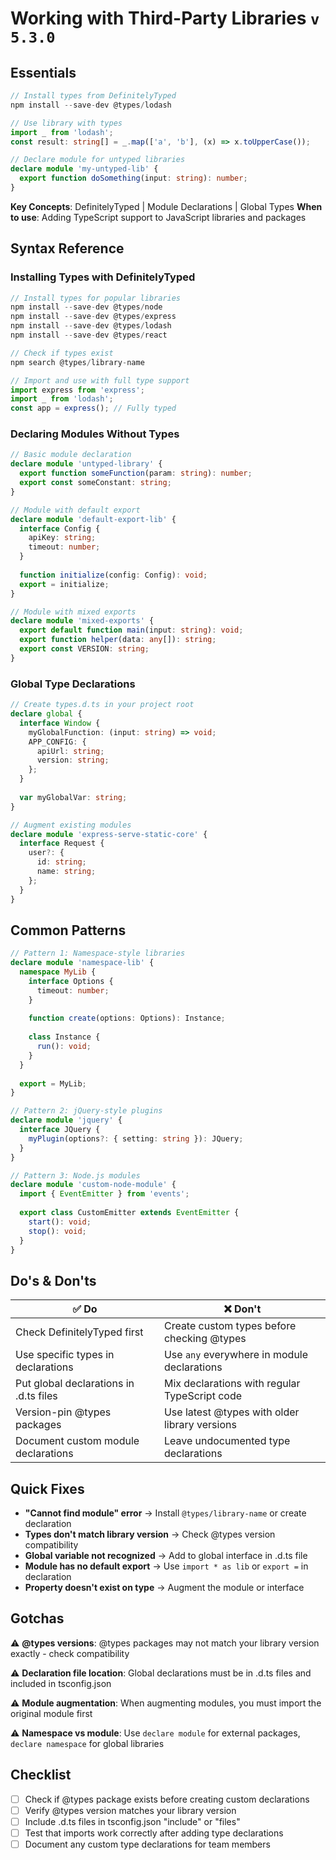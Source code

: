 # Working with Third-Party Libraries `v 5.3.0`

## Essentials

```typescript
// Install types from DefinitelyTyped
npm install --save-dev @types/lodash

// Use library with types
import _ from 'lodash';
const result: string[] = _.map(['a', 'b'], (x) => x.toUpperCase());

// Declare module for untyped libraries
declare module 'my-untyped-lib' {
  export function doSomething(input: string): number;
}
```

**Key Concepts**: DefinitelyTyped | Module Declarations | Global Types
**When to use**: Adding TypeScript support to JavaScript libraries and packages

## Syntax Reference

### Installing Types with DefinitelyTyped

```typescript
// Install types for popular libraries
npm install --save-dev @types/node
npm install --save-dev @types/express
npm install --save-dev @types/lodash
npm install --save-dev @types/react

// Check if types exist
npm search @types/library-name

// Import and use with full type support
import express from 'express';
import _ from 'lodash';
const app = express(); // Fully typed
```

### Declaring Modules Without Types

```typescript
// Basic module declaration
declare module 'untyped-library' {
  export function someFunction(param: string): number;
  export const someConstant: string;
}

// Module with default export
declare module 'default-export-lib' {
  interface Config {
    apiKey: string;
    timeout: number;
  }
  
  function initialize(config: Config): void;
  export = initialize;
}

// Module with mixed exports
declare module 'mixed-exports' {
  export default function main(input: string): void;
  export function helper(data: any[]): string;
  export const VERSION: string;
}
```

### Global Type Declarations

```typescript
// Create types.d.ts in your project root
declare global {
  interface Window {
    myGlobalFunction: (input: string) => void;
    APP_CONFIG: {
      apiUrl: string;
      version: string;
    };
  }
  
  var myGlobalVar: string;
}

// Augment existing modules
declare module 'express-serve-static-core' {
  interface Request {
    user?: {
      id: string;
      name: string;
    };
  }
}
```

## Common Patterns

```typescript
// Pattern 1: Namespace-style libraries
declare module 'namespace-lib' {
  namespace MyLib {
    interface Options {
      timeout: number;
    }
    
    function create(options: Options): Instance;
    
    class Instance {
      run(): void;
    }
  }
  
  export = MyLib;
}

// Pattern 2: jQuery-style plugins
declare module 'jquery' {
  interface JQuery {
    myPlugin(options?: { setting: string }): JQuery;
  }
}

// Pattern 3: Node.js modules
declare module 'custom-node-module' {
  import { EventEmitter } from 'events';
  
  export class CustomEmitter extends EventEmitter {
    start(): void;
    stop(): void;
  }
}
```

## Do's & Don'ts

| ✅ Do | ❌ Don't |
|-------|----------|
| Check DefinitelyTyped first | Create custom types before checking @types |
| Use specific types in declarations | Use `any` everywhere in module declarations |
| Put global declarations in .d.ts files | Mix declarations with regular TypeScript code |
| Version-pin @types packages | Use latest @types with older library versions |
| Document custom module declarations | Leave undocumented type declarations |

## Quick Fixes

- **"Cannot find module" error** → Install `@types/library-name` or create declaration
- **Types don't match library version** → Check @types version compatibility
- **Global variable not recognized** → Add to global interface in .d.ts file
- **Module has no default export** → Use `import * as lib` or `export =` in declaration
- **Property doesn't exist on type** → Augment the module or interface

## Gotchas

⚠️ **@types versions**: @types packages may not match your library version exactly - check compatibility

⚠️ **Declaration file location**: Global declarations must be in .d.ts files and included in tsconfig.json

⚠️ **Module augmentation**: When augmenting modules, you must import the original module first

⚠️ **Namespace vs module**: Use `declare module` for external packages, `declare namespace` for global libraries

## Checklist

- [ ] Check if @types package exists before creating custom declarations
- [ ] Verify @types version matches your library version
- [ ] Include .d.ts files in tsconfig.json "include" or "files"
- [ ] Test that imports work correctly after adding type declarations
- [ ] Document any custom type declarations for team members